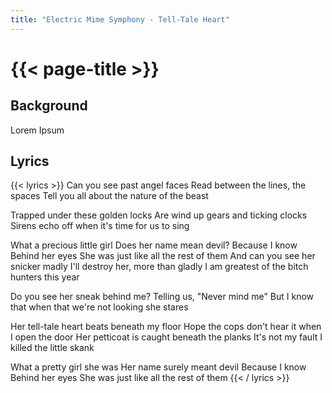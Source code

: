 ```yaml
---
title: "Electric Mime Symphony - Tell-Tale Heart"
---
```

# {{< page-title >}}

## Background
Lorem Ipsum

## Lyrics
{{< lyrics >}}
Can you see past angel faces
Read between the lines, the spaces
Tell you all about the nature of the beast

Trapped under these golden locks
Are wind up gears and ticking clocks
Sirens echo off when it's time for us to sing

What a precious little girl
Does her name mean devil?
Because I know
Behind her eyes
She was just like all the rest of them
And can you see her snicker madly
I'll destroy her, more than gladly
I am greatest of the bitch hunters this year

Do you see her sneak behind me?
Telling us, "Never mind me"
But I know that when that we're not looking she stares

Her tell-tale heart beats beneath my floor
Hope the cops don't hear it when I open the door
Her petticoat is caught beneath the planks
It's not my fault I killed the little skank

What a pretty girl she was
Her name surely meant devil
Because I know
Behind her eyes
She was just like all the rest of them
{{< / lyrics >}}

